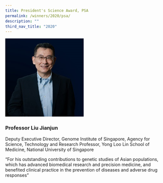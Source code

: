 ```yaml
---
title: President's Science Award, PSA
permalink: /winners/2020/psa/
description: ""
third_nav_title: "2020"
---
```

![Professor Liu Jianjun](/images/Winners/2020/PSA-Prof%20Liu%20JJ.jpg)
### **Professor Liu Jianjun**
Deputy Executive Director, Genome Institute of Singapore, Agency for Science, Technology and Research Professor, Yong Loo Lin School of Medicine, National University of Singapore  

“For his outstanding contributions to genetic studies of Asian populations, which has advanced biomedical research and precision medicine, and benefited clinical practice in the prevention of diseases and adverse drug responses”